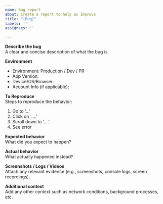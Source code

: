 ```yaml
---
name: Bug report
about: Create a report to help us improve
title: "[Bug]"
labels: ''
assignees: ''

---
```


**Describe the bug**  
A clear and concise description of what the bug is.

**Environment**  
- Environment: Production / Dev / PR  
- App Version:  
- Device/OS/Browser:  
- Account Info (if applicable):

**To Reproduce**  
Steps to reproduce the behavior:
1. Go to '...'
2. Click on '....'
3. Scroll down to '....'
4. See error

**Expected behavior**  
What did you expect to happen?

**Actual behavior**  
What actually happened instead?

**Screenshots / Logs / Videos**  
Attach any relevant evidence (e.g., screenshots, console logs, screen recordings).

**Additional context**  
Add any other context such as network conditions, background processes, etc.
